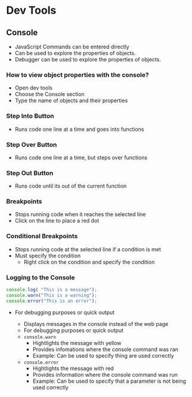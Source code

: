 # Dev Tools

## Console

- JavaScript Commands can be entered directly
- Can be used to explore the properties of objects.
- Debugger can be used to explore the properties of objects.

### How to view object properties with the console?

- Open dev tools
- Choose the Console section
- Type the name of objects and their properties
  
### Step Into Button

- Runs code one line at a time and goes into functions

### Step Over Button

- Runs code one line at a time, but steps over functions

### Step Out Button

- Runs code until its out of the current function

### Breakpoints

- Stops running code when it reaches the selected line
- Click on the line to place a red dot

### Conditional Breakpoints

- Stops running code at the selected line if a condition is met
- Must specify the condition
  - Right click on the condition and specify the condition

### Logging to the Console

```javascript
console.log( "This is a message");
console.warn("This is a warning");
console.error("This is an error");
```

- For debugging purposes or quick output

  - Displays messages in the console instead of the web page
  - For debugging purposes or quick output
  - `console.warn`
    - Hightlights the message with yellow
    - Provides infomations where the console command was ran
    - Example: Can be used to specify thing are used correctly
  - `console.error`
    - Hightlights the message with red
    - Provides information where the console command was run
    -  Example: Can be used to specify that a parameter is not being used
  correctly